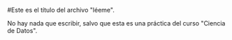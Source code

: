 #Este es el título del archivo "léeme".

No hay nada que escribir, salvo que esta es una práctica del curso "Ciencia de Datos".
